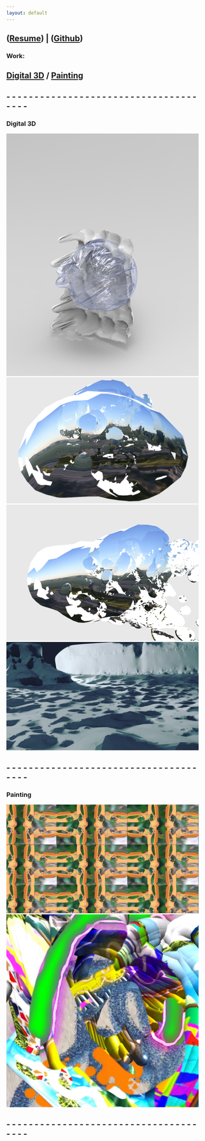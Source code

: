 ```yaml
---
layout: default
---
```

## ([Resume](http://cwmart.in/Resume.pdf)) | ([Github](http://github.com/ChristopherWMartin/))

### Work:

## [Digital 3D](#digital-3d) / [Painting](#painting)

## - - - - - - - - - - - - - - - - - - - - - - - - - - - - - - - - - - - - - -

### Digital 3D
<img src="img/1.png">
<img src="img/3.png">
<img src="img/4.png">
<img src="img/5.jpg">

## - - - - - - - - - - - - - - - - - - - - - - - - - - - - - - - - - - - - - -

### Painting
<img src="img/0.png">
<img src="img/2.jpg">

## - - - - - - - - - - - - - - - - - - - - - - - - - - - - - - - - - - - - - -
